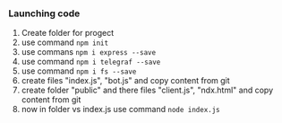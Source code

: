 ### Launching code
1. Create folder for progect
2. use command ```npm init``` 
3. use commans ```npm i express --save```
4. use command ```npm i telegraf --save```
5. use command ```npm i fs --save```
6. create files "index.js", "bot.js" and copy content from git
7. create folder "public" and there files "client.js", "ndx.html" and copy content from git
8. now in folder vs index.js use command ```node index.js```

